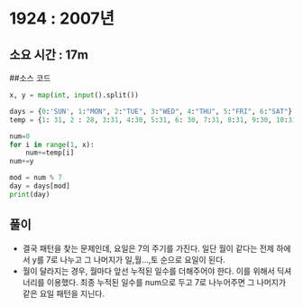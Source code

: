 # 1924 : 2007년
## 소요 시간 : 17m 
##소스 코드 
```python
x, y = map(int, input().split())

days = {0:'SUN', 1:"MON", 2:"TUE", 3:"WED", 4:"THU", 5:"FRI", 6:"SAT"}
temp = {1: 31, 2 : 28, 3:31, 4:30, 5:31, 6: 30, 7:31, 8:31, 9:30, 10:31, 11:30, 12:31}

num=0
for i in range(1, x):
    num+=temp[i]
num+=y

mod = num % 7
day = days[mod] 
print(day)

```
## 풀이
- 결국 패턴을 찾는 문제인데, 요일은 7의 주기를 가진다. 일단 월이 같다는 전제 하에서 y를 7로 나누고 그 나머지가 일,월...,토 순으로 요일이 된다. 
- 월이 달라지는 경우, 월마다 앞선 누적된 일수를 더해주어야 한다. 이를 위해서 딕셔너리를 이용했다. 최종 누적된 일수를 num으로 두고 7로 나누어주면 그 나머지가 같은 요일 패턴을 지닌다. 
 

